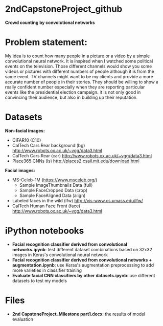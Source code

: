 # 2ndCapstoneProject_github
**Crowd counting by convolutional networks**

# Problem statement: 
My idea is to count how many people in a picture or a video by a simple convolutional neural network. It is inspired when I watched some political events on the television. Those different channels would show you some videos or pictures with different numbers of people although it is from the same event. TV channels might want to be my clients and provide a more accurate number of people in their stories. They should be willing to show a really confident number especially when they are reporting particular events like the presidential election campaign. It is not only good in convincing their audience, but also in building up their reputation. 

# Datasets 

**Non-facial images:**

* CIFAR10 (C10) 
* CalTech Cars Rear background  (bg) http://www.robots.ox.ac.uk/~vgg/data3.html
* CalTech Cars Rear (car) http://www.robots.ox.ac.uk/~vgg/data3.html 
* Place365 CNNs (ls) http://places2.csail.mit.edu/download.html

**Facial images:**

* MS-Celeb-1M (https://www.msceleb.org/)
    + Sample ImageThumbnails Data (full)
    + Sample FaceCropped Data (crop)
    + Sample FaceAligned Data (align)
* Labeled faces in the wild (lfw) http://vis-www.cs.umass.edu/lfw/
* CalTech Human Face Front (face) http://www.robots.ox.ac.uk/~vgg/data3.html

# iPython notebooks
* **Facial recognition classifier derived from convolutional networks.ipynb**: test different dataset combinations based on 32x32 images in Keras's convolutional neural network
* **Facial recognition classifier derived from convolutional networks + augmentation.ipynb**: use Keras's augmentation preprocessing to add more varieties in classifier training
* **Evaluate facial CNN classifiers by other datasets.ipynb**: use different datasets to test my models

# Files
* **2nd CapstoneProject_Milestone part1.docx**: the results of model evaluation